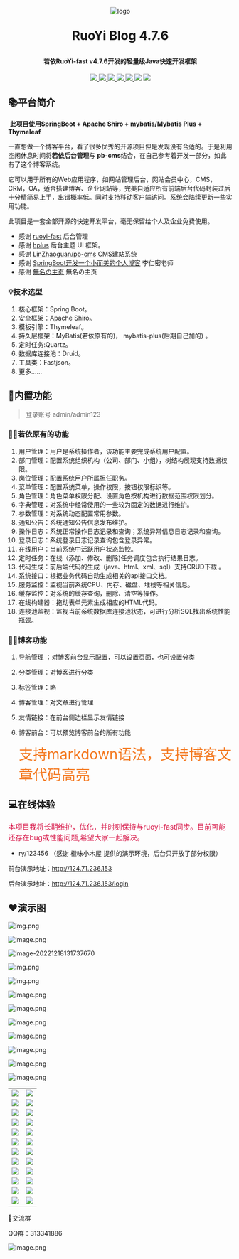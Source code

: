 <p align="center">
	<img alt="logo" src="https://oscimg.oschina.net/oscnet/up-dd77653d7c9f197dd9d93684f3c8dcfbab6.png">
</p>
<h1 align="center" style="margin: 30px 0 30px; font-weight: bold;">RuoYi Blog 4.7.6</h1>
<h4 align="center">若依RuoYi-fast v4.7.6开发的轻量级Java快速开发框架</h4>
<p align="center">
<a target="_blank" href="https://gitee.com/GiteeKey/ruoyi-blog">
    <img src="https://img.shields.io/badge/JDK-1.8+-green.svg" ></img>
        <img src="https://img.shields.io/badge/mysql-5.7-yellow.svg" >
    <img src="https://img.shields.io/badge/springboot-2.5.12.RELEASE-green" ></img>
    <img src="https://img.shields.io/badge/Blog-v4.7.6-brightgreen.svg">
	<img src="https://img.shields.io/badge/mybatis--plus-3.5.1-green" ></img>
</a>
	<a href="https://gitee.com/y_project/RuoYi"><img src="https://img.shields.io/badge/RuoYi-v4.7.6-brightgreen.svg"></a>
	<a href="https://gitee.com/y_project/RuoYi/blob/master/LICENSE"><img src="https://img.shields.io/github/license/mashape/apistatus.svg"></a>
</p>




## 📚平台简介

​		**此项目使用SpringBoot + Apache Shiro + mybatis/Mybatis Plus + Thymeleaf**

​		一直想做一个博客平台，看了很多优秀的开源项目但是发现没有合适的。于是利用空闲休息时间将**若依后台管理**与 **pb-cms**结合，在自己参考着开发一部分，如此有了这个博客系统。

​		它可以用于所有的Web应用程序，如网站管理后台，网站会员中心，CMS，CRM，OA，适合搭建博客、企业网站等，完美自适应所有前端后台代码封装过后十分精简易上手，出错概率低。同时支持移动客户端访问。系统会陆续更新一些实用功能。

此项目是一套全部开源的快速开发平台，毫无保留给个人及企业免费使用。

* 感谢 [ruoyi-fast](https://gitee.com/y_project/RuoYi-fast) 后台管理
* 感谢 [hplus](https://gitee.com/hplus_admin/hplus) 后台主题 UI 框架。
* 感谢 [LinZhaoguan/pb-cms](https://gitee.com/LinZhaoguan/pb-cms)  CMS建站系统 
* 感谢 [SpringBoot开发一个小而美的个人博客](https://search.bilibili.com/all?keyword=SpringBoot%E5%BC%80%E5%8F%91%E4%B8%80%E4%B8%AA%E5%B0%8F%E8%80%8C%E7%BE%8E%E7%9A%84%E4%B8%AA%E4%BA%BA%E5%8D%9A%E5%AE%A2&from_source=webtop_search&spm_id_from=333.1007) 李仁密老师
* 感谢 [無名の主页](https://github.com/imsyy/home)  無名の主页

### 💡技术选型

1. 核心框架：Spring Boot。
2. 安全框架：Apache Shiro。
3. 模板引擎：Thymeleaf。
4. 持久层框架：MyBatis(若依原有的)， mybatis-plus(后期自己加的) 。
5. 定时任务:Quartz。
6. 数据库连接池：Druid。
7. 工具类：Fastjson。
8. 更多……

##  🎨内置功能

> 登录账号  admin/admin123

### 👨‍🔬若依原有的功能

1.  用户管理：用户是系统操作者，该功能主要完成系统用户配置。
2.  部门管理：配置系统组织机构（公司、部门、小组），树结构展现支持数据权限。
3.  岗位管理：配置系统用户所属担任职务。
4.  菜单管理：配置系统菜单，操作权限，按钮权限标识等。
5.  角色管理：角色菜单权限分配、设置角色按机构进行数据范围权限划分。
6.  字典管理：对系统中经常使用的一些较为固定的数据进行维护。
7.  参数管理：对系统动态配置常用参数。
8.  通知公告：系统通知公告信息发布维护。
9.  操作日志：系统正常操作日志记录和查询；系统异常信息日志记录和查询。
10.  登录日志：系统登录日志记录查询包含登录异常。
11.  在线用户：当前系统中活跃用户状态监控。
12.  定时任务：在线（添加、修改、删除)任务调度包含执行结果日志。
13.  代码生成：前后端代码的生成（java、html、xml、sql）支持CRUD下载 。
14.  系统接口：根据业务代码自动生成相关的api接口文档。
15.  服务监控：监视当前系统CPU、内存、磁盘、堆栈等相关信息。
16.  缓存监控：对系统的缓存查询，删除、清空等操作。
17.  在线构建器：拖动表单元素生成相应的HTML代码。
18.  连接池监视：监视当前系统数据库连接池状态，可进行分析SQL找出系统性能瓶颈。

### 👨‍💻博客功能

1. 导航管理 ：对博客前台显示配置，可以设置页面，也可设置分类

2. 分类管理：对博客进行分类

3. 标签管理：略

4. 博客管理：对文章进行管理

5. 友情链接：在前台侧边栏显示友情链接

6. 博客前台：可以预览博客前台的所有功能

   <font color=#f47920 size=6>支持markdown语法，支持博客文章代码高亮</font>


## 💻在线体验

<font color=#d71345 size=3>本项目我将长期维护，优化，并时刻保持与ruoyi-fast同步。目前可能还存在bug或性能问题,希望大家一起解决。</font>

- ry/123456   （感谢 橙味小木屋 提供的演示环境，后台只开放了部分权限）


前台演示地址：http://124.71.236.153

后台演示地址：http://124.71.236.153/login

## ❤️演示图
![img.png](doc/homepage.png)

![image.png](https://s2.loli.net/2022/03/19/WBZ36KxVAqs5Ovf.png)

![image-20221218131737670](doc/blog_auth.png)

![img.png](doc/article.png)

![img.png](doc/copy.png)

![image.png](https://s2.loli.net/2022/03/19/iQTCEsmcvILyYAb.png)

![image.png](https://s2.loli.net/2022/03/19/wpHv5n6GTqlPb4O.png)

![image.png](https://s2.loli.net/2022/03/19/98IXsOT2gcKeJQk.png)

![image.png](https://s2.loli.net/2022/04/19/T8IMdQnav3j5m2O.png)

![image.png](https://s2.loli.net/2022/03/19/FXfj8a5hERMkYqt.png)

![image.png](https://s2.loli.net/2022/01/28/zJa3xbRGKuWrow2.png)

![image.png](https://s2.loli.net/2022/03/19/auCJ6hne3dAkDZR.png)



<table> 
      <tr>
        <td><a href="https://sm.ms/image/zXO7UdcbIYrsEnL" ><img src="https://s2.loli.net/2022/01/28/zXO7UdcbIYrsEnL.jpg" ></a></td>
        <td><a href="https://sm.ms/image/rj8nHaZu9WYS65c" ><img src="https://s2.loli.net/2022/01/28/rj8nHaZu9WYS65c.jpg" ></a></td>
    </tr> 
       <tr>
        <td><a href="https://sm.ms/image/45Jvn9MzkHtwBNZ" ><img src="https://s2.loli.net/2022/01/28/45Jvn9MzkHtwBNZ.jpg" ></a></td>
        <td><a href="https://sm.ms/image/LAgiZVxPSoJvIW3" target="_blank"><img src="https://s2.loli.net/2022/01/28/LAgiZVxPSoJvIW3.jpg" ></a></td>
    </tr> 
        <tr>
        <td><img src="https://oscimg.oschina.net/oscnet/up-42e518aa72a24d228427a1261cb3679f395.png"/></td>
        <td><img src="https://oscimg.oschina.net/oscnet/up-7f20dd0edba25e5187c5c4dd3ec7d3d9797.png"/></td>
    </tr>
    <tr>
        <td><img src="https://oscimg.oschina.net/oscnet/up-2dae3d87f6a8ca05057db059cd9a411d51d.png"/></td>
        <td><img src="https://oscimg.oschina.net/oscnet/up-ea4d98423471e55fba784694e45d12bd4bb.png"/></td>
    </tr>
    <tr>
        <td><img src="https://oscimg.oschina.net/oscnet/up-7f6c6e9f5873efca09bd2870ee8468b8fce.png"/></td>
        <td><img src="https://oscimg.oschina.net/oscnet/up-c708b65f2c382a03f69fe1efa8d341e6cff.png"/></td>
    </tr>
    <tr>
        <td><img src="https://oscimg.oschina.net/oscnet/up-9ab586c47dd5c7b92bca0d727962c90e3b8.png"/></td>
        <td><img src="https://oscimg.oschina.net/oscnet/up-ef954122a2080e02013112db21754b955c6.png"/></td>
    </tr>	 
    <tr>
        <td><img src="https://oscimg.oschina.net/oscnet/up-088edb4d531e122415a1e2342bccb1a9691.png"/></td>
        <td><img src="https://oscimg.oschina.net/oscnet/up-f886fe19bd820c0efae82f680223cac196c.png"/></td>
    </tr>
    <tr>
        <td><img src="https://oscimg.oschina.net/oscnet/up-c7a2eb71fa65d6e660294b4bccca613d638.png"/></td>
        <td><img src="https://oscimg.oschina.net/oscnet/up-e60137fb0787defe613bd83331dc4755a70.png"/></td>
    </tr>
    <tr>
        <td><img src="https://oscimg.oschina.net/oscnet/up-7c51c1b5758f0a0f92ed3c60469b7526f9f.png"/></td>
        <td><img src="https://oscimg.oschina.net/oscnet/up-15181aed45bb2461aa97b594cbf2f86ea5f.png"/></td>
    </tr>
    <tr>
        <td><img src="https://oscimg.oschina.net/oscnet/up-83326ad52ea63f67233d126226738054d98.png"/></td>
        <td><img src="https://oscimg.oschina.net/oscnet/up-3bd6d31e913b70df00107db51d64ef81df7.png"/></td>
    </tr>
    <tr>
        <td><img src="https://oscimg.oschina.net/oscnet/up-70a2225836bc82042a6785edf6299e2586a.png"/></td>
        <td><img src="https://oscimg.oschina.net/oscnet/up-0184d6ab01fdc6667a14327fcaf8b46345d.png"/></td>
    </tr>
    <tr>
        <td><img src="https://oscimg.oschina.net/oscnet/up-64d8086dc2c02c8f71170290482f7640098.png"/></td>
        <td><img src="https://oscimg.oschina.net/oscnet/up-5e4daac0bb59612c5038448acbcef235e3a.png"/></td>
    </tr>
</table>
🐧交流群

QQ群：313341886

![image.png](https://s2.loli.net/2022/06/16/sotDikTpS8HyN1n.jpg)